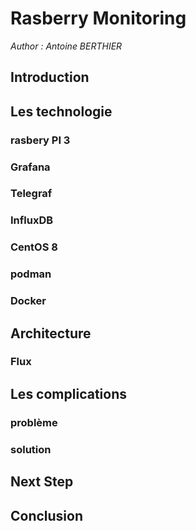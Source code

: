 # Rasberry Monitoring

_Author : Antoine BERTHIER_

## Introduction

## Les technologie

### rasbery PI 3

### Grafana

### Telegraf

### InfluxDB

### CentOS 8

### podman

### Docker

## Architecture

### Flux

## Les complications

### problème

### solution

## Next Step

## Conclusion
